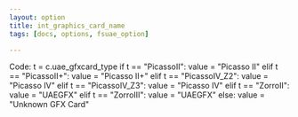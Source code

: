 ```yaml
---
layout: option
title: int_graphics_card_name
tags: [docs, options, fsuae_option]

---
```


Code:
    t = c.uae_gfxcard_type
    if t == "PicassoII":
        value = "Picasso II"
    elif t == "PicassoII+":
        value = "Picasso II+"
    elif t == "PicassoIV_Z2":
        value = "Picasso IV"
    elif t == "PicassoIV_Z3":
        value = "Picasso IV"
    elif t == "ZorroII":
        value = "UAEGFX"
    elif t == "ZorroIII":
        value = "UAEGFX"
    else:
        value = "Unknown GFX Card"
